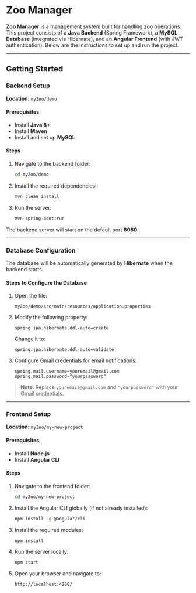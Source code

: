 
# Zoo Manager

**Zoo Manager** is a management system built for handling zoo operations. This project consists of a **Java Backend** (Spring Framework), a **MySQL Database** (integrated via Hibernate), and an **Angular Frontend** (with JWT authentication). Below are the instructions to set up and run the project.

---

## Getting Started

### Backend Setup  
**Location:** `myZoo/demo`

#### Prerequisites
- Install **Java 8+**
- Install **Maven**
- Install and set up **MySQL**

#### Steps
1. Navigate to the backend folder:
   ```bash
   cd myZoo/demo
   ```

2. Install the required dependencies:
   ```bash
   mvn clean install
   ```

3. Run the server:
   ```bash
   mvn spring-boot:run
   ```

The backend server will start on the default port **8080**.

---

### Database Configuration

The database will be automatically generated by **Hibernate** when the backend starts.

#### Steps to Configure the Database
1. Open the file:
   ```
   myZoo/demo/src/main/resources/application.properties
   ```

2. Modify the following property:
   ```properties
   spring.jpa.hibernate.ddl-auto=create
   ```
   Change it to:
   ```properties
   spring.jpa.hibernate.ddl-auto=validate
   ```

3. Configure Gmail credentials for email notifications:
   ```properties
   spring.mail.username=youremail@gmail.com
   spring.mail.password="yourpassword"
   ```

> **Note**: Replace `youremail@gmail.com` and `"yourpassword"` with your Gmail credentials.

---

### Frontend Setup  
**Location:** `myZoo/my-new-project`

#### Prerequisites
- Install **Node.js**
- Install **Angular CLI**

#### Steps
1. Navigate to the frontend folder:
   ```bash
   cd myZoo/my-new-project
   ```

2. Install the Angular CLI globally (if not already installed):
   ```bash
   npm install -g @angular/cli
   ```

3. Install the required modules:
   ```bash
   npm install
   ```

4. Run the server locally:
   ```bash
   npm start
   ```

5. Open your browser and navigate to:
   ```
   http://localhost:4200/
   ```
